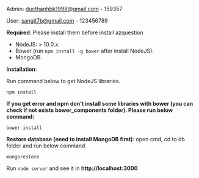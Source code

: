 Admin: ducthanhbk1998@gmail.com - 159357

User: sangit7b@gmail.com - 123456789

**Required**: Please install them before install azquestion

- NodeJS: > 10.0.x.
- Bower (run `npm install -g bower` after install NodeJS).
- MongoDB.

**Installation**:

Run command below to get NodeJS libraries.

```
npm install
```

**If you get error and npm don't install some libraries with bower (you can check if not exists bower_components folder). Please run below command:**

```
bower install
```

**Restore database (need to install MongoDB first)**: open cmd, cd to db folder and run below command

```
mongorestore
```

Run `node server` and see it in **http://localhost:3000**
